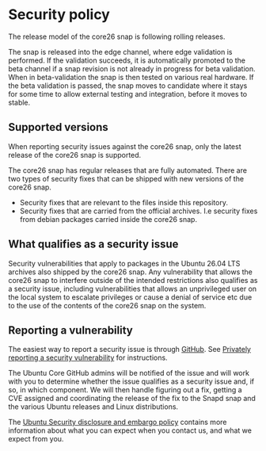 # Security policy

The release model of the core26 snap is following rolling releases. 

The snap is released into the edge channel, where edge validation is performed. If the validation 
succeeds, it is automatically promoted to the beta channel if a snap revision is not already in progress 
for beta validation. When in beta-validation the snap is then tested on various real hardware. If the beta
validation is passed, the snap moves to candidate where it stays for some time to allow external testing
and integration, before it moves to stable.

## Supported versions
<!-- Include start supported versions -->
When reporting security issues against the core26 snap, only the latest 
release of the core26 snap is supported.

The core26 snap has regular releases that are fully automated. There are two 
types of security fixes that can be shipped with new versions of the core26 snap.

- Security fixes that are relevant to the files inside this repository.
- Security fixes that are carried from the official archives. I.e security fixes 
from debian packages carried inside the core26 snap.

<!-- Include end supported versions -->

## What qualifies as a security issue

Security vulnerabilities that apply to packages in the Ubuntu 26.04 LTS archives also shipped by the
core26 snap. Any vulnerability that allows the core26 snap to interfere outside 
of the intended restrictions also qualifies as a security issue, including vulnerabilities that
allows an unprivileged user on the local system to escalate privileges or cause a 
denial of service etc due to the use of the contents of the core26 snap on the system.

## Reporting a vulnerability

The easiest way to report a security issue is through
[GitHub](https://github.com/canonical/core-base/security/advisories/new). See
[Privately reporting a security
vulnerability](https://docs.github.com/en/code-security/security-advisories/guidance-on-reporting-and-writing/privately-reporting-a-security-vulnerability)
for instructions.

The Ubuntu Core GitHub admins will be notified of the issue and will work with you
to determine whether the issue qualifies as a security issue and, if so, in
which component. We will then handle figuring out a fix, getting a CVE
assigned and coordinating the release of the fix to the Snapd snap and the
various Ubuntu releases and Linux distributions.

The [Ubuntu Security disclosure and embargo
policy](https://ubuntu.com/security/disclosure-policy) contains more
information about what you can expect when you contact us, and what we
expect from you.
